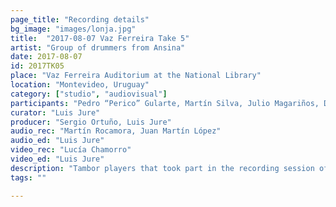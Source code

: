 ```yaml
---
page_title: "Recording details"
bg_image: "images/lonja.jpg"
title:  "2017-08-07 Vaz Ferreira Take 5"  
artist: "Group of drummers from Ansina"  
date: 2017-08-07  
id: 2017TK05
place: "Vaz Ferreira Auditorium at the National Library"  
location: "Montevideo, Uruguay"  
category: ["studio", "audiovisual"]  
participants: "Pedro “Perico” Gularte, Martín Silva, Julio Magariños, Daniel Gradín"  
curator: "Luis Jure"  
producer: "Sergio Ortuño, Luis Jure"  
audio_rec: "Martín Rocamora, Juan Martín López"  
audio_ed: "Luis Jure"  
video_rec: "Lucía Chamorro"  
video_ed: "Luis Jure"  
description: "Tambor players that took part in the recording session of the track “Rekiem para Fantasía Negra” for the CD “Música Negra de la Ciudad de Montevideo Vol. 2”"  
tags: ""  

---
```

